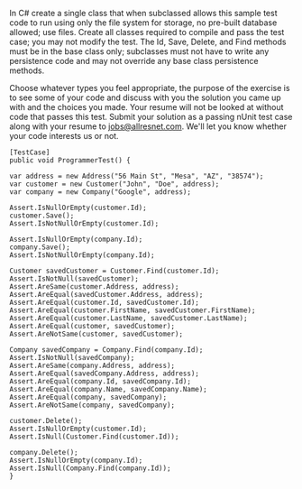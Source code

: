 In C# create a single class that when subclassed allows this sample test code to run using only the file system for storage, no pre-built database allowed; use files.  Create all classes required to compile and pass the test case; you may not modify the test.  The Id, Save, Delete, and Find methods must be in the base class only; subclasses must not have to write any persistence code and may not override any base class persistence methods. 

Choose whatever types you feel appropriate, the purpose of the exercise is to see some of your code and discuss with you the solution you came up with and the choices you made.  Your resume will not be looked at without code that passes this test. Submit your solution as a passing nUnit test case along with your resume to jobs@allresnet.com.  We'll let you know whether your code interests us or not.


    [TestCase]
    public void ProgrammerTest() {
    
    var address = new Address("56 Main St", "Mesa", "AZ", "38574");
    var customer = new Customer("John", "Doe", address);
    var company = new Company("Google", address);
    
    Assert.IsNullOrEmpty(customer.Id);
    customer.Save();
    Assert.IsNotNullOrEmpty(customer.Id);

    Assert.IsNullOrEmpty(company.Id);
    company.Save();
    Assert.IsNotNullOrEmpty(company.Id);

    Customer savedCustomer = Customer.Find(customer.Id);
    Assert.IsNotNull(savedCustomer);
    Assert.AreSame(customer.Address, address);
    Assert.AreEqual(savedCustomer.Address, address);
    Assert.AreEqual(customer.Id, savedCustomer.Id);
    Assert.AreEqual(customer.FirstName, savedCustomer.FirstName);
    Assert.AreEqual(customer.LastName, savedCustomer.LastName);
    Assert.AreEqual(customer, savedCustomer);
    Assert.AreNotSame(customer, savedCustomer);

    Company savedCompany = Company.Find(company.Id);
    Assert.IsNotNull(savedCompany);
    Assert.AreSame(company.Address, address);
    Assert.AreEqual(savedCompany.Address, address);
    Assert.AreEqual(company.Id, savedCompany.Id);
    Assert.AreEqual(company.Name, savedCompany.Name);
    Assert.AreEqual(company, savedCompany);
    Assert.AreNotSame(company, savedCompany);

    customer.Delete();
    Assert.IsNullOrEmpty(customer.Id);
    Assert.IsNull(Customer.Find(customer.Id));

    company.Delete();
    Assert.IsNullOrEmpty(company.Id);
    Assert.IsNull(Company.Find(company.Id));
    }
